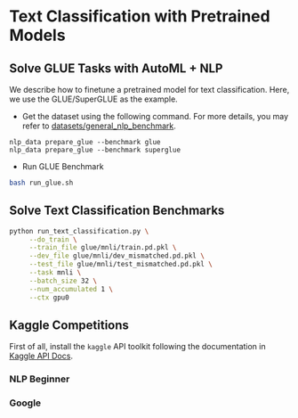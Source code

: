 # Text Classification with Pretrained Models

## Solve GLUE Tasks with AutoML + NLP
We describe how to finetune a pretrained model for text classification. Here, we use the 
GLUE/SuperGLUE as the example.

- Get the dataset using the following command. For more details, you may refer 
to [datasets/general_nlp_benchmark](../datasets/general_nlp_benchmark).

```
nlp_data prepare_glue --benchmark glue
nlp_data prepare_glue --benchmark superglue
```

- Run GLUE Benchmark

```bash
bash run_glue.sh
```

## Solve Text Classification Benchmarks

```bash
python run_text_classification.py \
     --do_train \
     --train_file glue/mnli/train.pd.pkl \
     --dev_file glue/mnli/dev_mismatched.pd.pkl \
     --test_file glue/mnli/test_mismatched.pd.pkl \
     --task mnli \
     --batch_size 32 \
     --num_accumulated 1 \
     --ctx gpu0
```

## Kaggle Competitions

First of all, install the `kaggle` API toolkit following the documentation in 
[Kaggle API Docs](https://www.kaggle.com/docs/api).

### NLP Beginner

### Google 